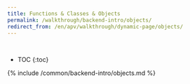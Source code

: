 ```yaml
---
title: Functions & Classes & Objects
permalink: /walkthrough/backend-intro/objects/
redirect_from: /en/apv/walkthrough/dynamic-page/objects/
---
```


<div class='common-part-info' title='This part is common to all walkthroughs'>&nbsp;</div>

* TOC
{:toc}

{% include /common/backend-intro/objects.md %}
